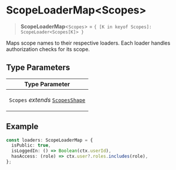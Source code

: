 # ScopeLoaderMap\<Scopes\>

> **ScopeLoaderMap**\<`Scopes`\> = `{ [K in keyof Scopes]: ScopeLoader<Scopes[K]> }`

Maps scope names to their respective loaders.
Each loader handles authorization checks for its scope.

## Type Parameters

<table>
<thead>
<tr>
<th>Type Parameter</th>
</tr>
</thead>
<tbody>
<tr>
<td>

`Scopes` _extends_ [`ScopesShape`](ScopesShape.md)

</td>
</tr>
</tbody>
</table>

## Example

```typescript
const loaders: ScopeLoaderMap = {
  isPublic: true,
  isLoggedIn: () => Boolean(ctx.userId),
  hasAccess: (role) => ctx.user?.roles.includes(role),
};
```
